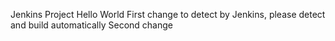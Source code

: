 Jenkins Project Hello World
First change to detect by Jenkins, please detect and build automatically
Second change
